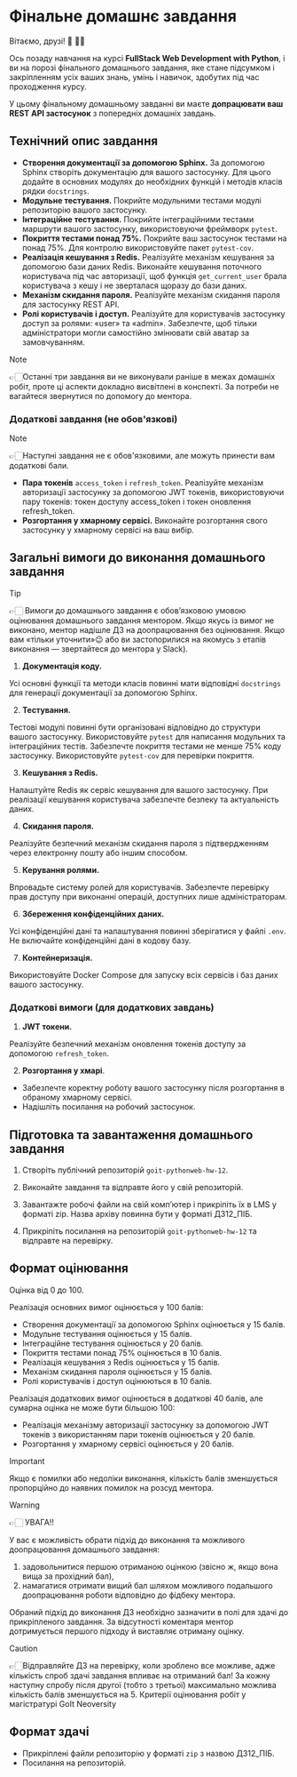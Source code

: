 # Фінальне домашнє завдання

Вітаємо, друзі! 🙂 ✋🏼

Ось позаду навчання на курсі **FullStack Web Development with Python**, і ви на
порозі фінального домашнього завдання, яке стане підсумком і закріпленням усіх
ваших знань, умінь і навичок, здобутих під час проходження курсу.

У цьому фінальному домашньому завданні ви маєте **допрацювати ваш REST API
застосунок** з попередніх домашніх завдань.

## Технічний опис завдання

- **Створення документації за допомогою Sphinx.** За допомогою Sphinx створіть
  документацію для вашого застосунку. Для цього додайте в основних модулях до
  необхідних функцій і методів класів рядки `docstrings`.
- **Модульне тестування.** Покрийте модульними тестами модулі репозиторію вашого
  застосунку.
- **Інтеграційне тестування.** Покрийте інтеграційними тестами маршрути вашого
  застосунку, використовуючи фреймворк `pytest`.
- **Покриття тестами понад 75%.** Покрийте ваш застосунок тестами на понад 75%.
  Для контролю використовуйте пакет `pytest-cov`.
- **Реалізація кешування з Redis.** Реалізуйте механізм кешування за допомогою
  бази даних Redis. Виконайте кешування поточного користувача під час
  авторизації, щоб функція `get_current_user` брала користувача з кешу і не
  зверталася щоразу до бази даних.
- **Механізм скидання пароля.** Реалізуйте механізм скидання пароля для
  застосунку REST API.
- **Ролі користувачів і доступ.** Реалізуйте для користувачів застосунку доступ
  за ролями: «user» та «admin». Забезпечте, щоб тільки адміністратори могли
  самостійно змінювати свій аватар за замовчуванням.

> [!NOTE]
>
> 👉🏻Останні три завдання ви не виконували раніше в межах домашніх робіт, проте
> ці аспекти докладно висвітлені в конспекті. За потреби не вагайтеся звернутися
> по допомогу до ментора.

### Додаткові завдання (не обов'язкові)

> [!NOTE]
>
> 👉🏻Наступні завдання не є обов'язковими, але можуть принести вам додаткові
> бали.

- **Пара токенів** `access_token` і `refresh_token`. Реалізуйте механізм
  авторизації застосунку за допомогою JWT токенів, використовуючи пару токенів:
  токен доступу access_token і токен оновлення refresh_token.
- **Розгортання у хмарному сервісі.** Виконайте розгортання свого застосунку у
  хмарному сервісі на ваш вибір.

## Загальні вимоги до виконання домашнього завдання

> [!TIP]
>
> 👉🏻 Вимоги до домашнього завдання є обов’язковою умовою оцінювання домашнього
> завдання ментором. Якщо якусь із вимог не виконано, ментор надішле ДЗ на
> доопрацювання без оцінювання. Якщо вам «тільки уточнити»😉 або ви
> застопорилися на якомусь з етапів виконання — звертайтеся до ментора у Slack).

1. **Документація коду.**

Усі основні функції та методи класів повинні мати відповідні `docstrings` для
генерації документації за допомогою Sphinx.

2. **Тестування.**

Тестові модулі повинні бути організовані відповідно до структури вашого
застосунку. Використовуйте `pytest` для написання модульних та інтеграційних
тестів. Забезпечте покриття тестами не менше 75% коду застосунку. Використовуйте
`pytest-cov` для перевірки покриття.

3. **Кешування з Redis.**

Налаштуйте Redis як сервіс кешування для вашого застосунку. При реалізації
кешування користувача забезпечте безпеку та актуальність даних.

4. **Скидання пароля.**

Реалізуйте безпечний механізм скидання пароля з підтвердженням через електронну
пошту або іншим способом.

5. **Керування ролями.**

Впровадьте систему ролей для користувачів. Забезпечте перевірку прав доступу при
виконанні операцій, доступних лише адміністраторам.

6. **Збереження конфіденційних даних.**

Усі конфіденційні дані та налаштування повинні зберігатися у файлі `.env`. Не
включайте конфіденційні дані в кодову базу.

7. **Контейнеризація.**

Використовуйте Docker Compose для запуску всіх сервісів і баз даних вашого
застосунку.

### Додаткові вимоги (для додаткових завдань)

1. **JWT токени.**

Реалізуйте безпечний механізм оновлення токенів доступу за допомогою
`refresh_token`.

2. **Розгортання у хмарі**.

- Забезпечте коректну роботу вашого застосунку після розгортання в обраному
  хмарному сервісі.
- Надішліть посилання на робочий застосунок.

## Підготовка та завантаження домашнього завдання

1. Створіть публічний репозиторій `goit-pythonweb-hw-12`.

2. Виконайте завдання та відправте його у свій репозиторій.

3. Завантажте робочі файли на свій комп’ютер і прикріпіть їх в LMS у форматі
   zip. Назва архіву повинна бути у форматі ДЗ12_ПІБ.

4. Прикріпіть посилання на репозиторій `goit-pythonweb-hw-12` та відправте на
   перевірку.

## Формат оцінювання

Оцiнка вiд 0 до 100.

Реалізація основних вимог оцінюється у 100 балів:

- Створення документації за допомогою Sphinx оцінюється у 15 балів.
- Модульне тестування оцінюється у 15 балів.
- Інтеграційне тестування оцінюється у 20 балів.
- Покриття тестами понад 75% оцінюється в 10 балів.
- Реалізація кешування з Redis оцінюється у 15 балів.
- Механізм скидання пароля оцінюється у 15 балів.
- Ролі користувачів і доступ оцінюються в 10 балів.

Реалізація додаткових вимог оцінюється в додаткові 40 балів, але сумарна оцінка
не може бути більшою 100:

- Реалізація механізму авторизації застосунку за допомогою JWT токенів з
  використанням пари токенів оцінюється у 20 балів.
- Розгортання у хмарному сервісі оцінюється у 20 балів.

> [!IMPORTANT]
>
> Якщо є помилки або недоліки виконання, кількість балів зменшується пропорційно
> до наявних помилок на розсуд ментора.

> [!WARNING]
>
> 👉🏻 УВАГА!!
>
> У вас є можливість обрати підхід до виконання та можливого доопрацювання
> домашнього завдання:
>
> 1. задовольнитися першою отриманою оцінкою (звісно ж, якщо вона вища за
>    прохідний бал),
> 2. намагатися отримати вищий бал шляхом можливого подальшого доопрацювання
>    роботи відповідно до фідбеку ментора.
>
> Обраний підхід до виконання ДЗ необхідно зазначити в полі для здачі до
> прикріпленого завдання. За відсутності коментаря ментор дотримується першого
> підходу й виставляє отриману оцінку.

> [!CAUTION]
>
> 👉🏻Відправляйте ДЗ на перевірку, коли зроблено все можливе, адже кількість
> спроб здачі завдання впливає на отриманий бал! За кожну наступну спробу після
> другої (тобто з третьої) максимально можлива кількість балів зменшується на 5.
> Критерії оцінювання робіт у магістратурі GoIt Neoversity

## Формат здачі

- Прикріплені файли репозиторію у форматі `zip` з назвою ДЗ12_ПІБ.
- Посилання на репозиторій.
